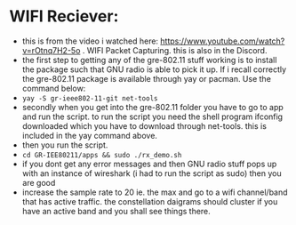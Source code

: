 # WIFI Reciever:

- this is from the video i watched here: https://www.youtube.com/watch?v=rOtnq7H2-5o . WIFI Packet Capturing. this is also in the Discord. 
- the first step to getting any of the gre-802.11 stuff working is to install the package such that GNU radio is able to pick it up. If i recall correctly the gre-802.11 package is available through yay or pacman. Use the command below:
- ```yay -S gr-ieee802-11-git net-tools```
- secondly when you get into the gre-802.11 folder you have to go to app and run the script. to run the script you need the shell program ifconfig downloaded which you have to download through net-tools. this is included in the yay command above. 
- then you run the script.
- ```cd GR-IEE80211/apps && sudo ./rx_demo.sh```
- if you dont get any error messages and then GNU radio stuff pops up with an instance of wireshark (i had to run the script as sudo) then you are good 
- increase the sample rate to 20 ie. the max and go to a wifi channel/band that has active traffic. the constellation daigrams should cluster if you have an active band and you shall see things there. 


